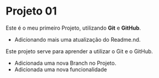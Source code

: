 # Projeto 01

Este é o meu primeiro Projeto, utilizando **Git** e **GitHub**.

- Adicionando mais uma atualização do Readme.nd.

Este projeto serve para aprender a utilizar o Git e o GitHub.


- Adicionada uma nova Branch no Projeto.
- Adicionada uma nova funcionalidade